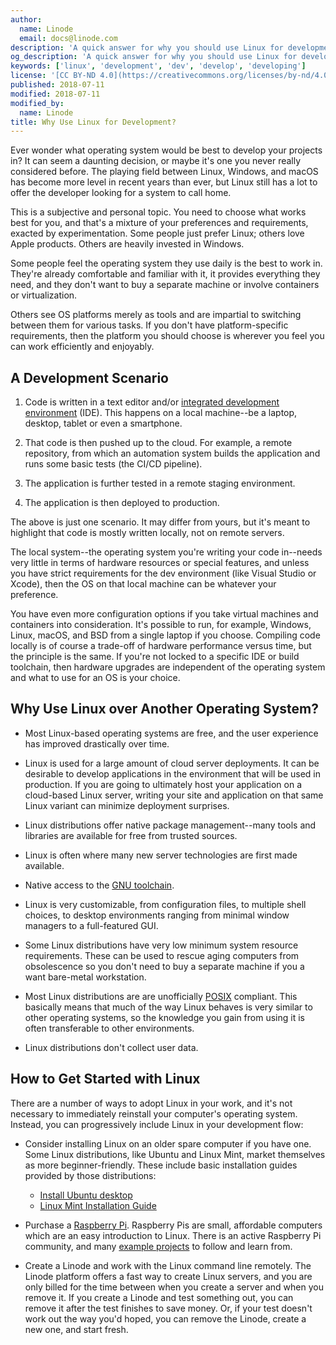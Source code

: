 ```yaml
---
author:
  name: Linode
  email: docs@linode.com
description: 'A quick answer for why you should use Linux for development.'
og_description: 'A quick answer for why you should use Linux for development.'
keywords: ['linux', 'development', 'dev', 'develop', 'developing']
license: '[CC BY-ND 4.0](https://creativecommons.org/licenses/by-nd/4.0)'
published: 2018-07-11
modified: 2018-07-11
modified_by:
  name: Linode
title: Why Use Linux for Development?
---
```


Ever wonder what operating system would be best to develop your projects in? It can seem a daunting decision, or maybe it's one you never really considered before. The playing field between Linux, Windows, and macOS has become more level in recent years than ever, but Linux still has a lot to offer the developer looking for a system to call home.

This is a subjective and personal topic. You need to choose what works best for you, and that's a mixture of your preferences and requirements, exacted by experimentation. Some people just prefer Linux; others love Apple products. Others are heavily invested in Windows.

Some people feel the operating system they use daily is the best to work in. They're already comfortable and familiar with it, it provides everything they need, and they don't want to buy a separate machine or involve containers or virtualization.

Others see OS platforms merely as tools and are impartial to switching between them for various tasks. If you don't have platform-specific requirements, then the platform you should choose is wherever you feel you can work efficiently and enjoyably.

## A Development Scenario

1. Code is written in a text editor and/or [integrated development environment](https://en.wikipedia.org/wiki/Integrated_development_environment) (IDE). This happens on a local machine--be a laptop, desktop, tablet or even a smartphone.

1. That code is then pushed up to the cloud. For example, a remote repository, from which an automation system builds the application and runs some basic tests (the CI/CD pipeline).

1. The application is further tested in a remote staging environment.

1. The application is then deployed to production.

The above is just one scenario. It may differ from yours, but it's meant to highlight that code is mostly written locally, not on remote servers.

The local system--the operating system you're writing your code in--needs very little in terms of hardware resources or special features, and unless you have strict requirements for the dev environment (like Visual Studio or Xcode), then the OS on that local machine can be whatever your preference.

You have even more configuration options if you take virtual machines and containers into consideration. It's possible to run, for example, Windows, Linux, macOS, and BSD from a single laptop if you choose. Compiling code locally is of course a trade-off of hardware performance versus time, but the principle is the same. If you're not locked to a specific IDE or build toolchain, then hardware upgrades are independent of the operating system and what to use for an OS is your choice.

## Why Use Linux over Another Operating System?

- Most Linux-based operating systems are free, and the user experience has improved drastically over time.

- Linux is used for a large amount of cloud server deployments. It can be desirable to develop applications in the environment that will be used in production. If you are going to ultimately host your application on a cloud-based Linux server, writing your site and application on that same Linux variant can minimize deployment surprises.

- Linux distributions offer native package management--many tools and libraries are available for free from trusted sources.

- Linux is often where many new server technologies are first made available.

- Native access to the [GNU toolchain](https://en.wikipedia.org/wiki/GNU_toolchain).

- Linux is very customizable, from configuration files, to multiple shell choices, to desktop environments ranging from minimal window managers to a full-featured GUI.

- Some Linux distributions have very low minimum system resource requirements. These can be used to rescue aging computers from obsolescence so you don't need to buy a separate machine if you a want bare-metal workstation.

- Most Linux distributions are are unofficially [POSIX](https://en.wikipedia.org/wiki/POSIX) compliant. This basically means that much of the way Linux behaves is very similar to other operating systems, so the knowledge you gain from using it is often transferable to other environments.

- Linux distributions don't collect user data.

## How to Get Started with Linux

There are a number of ways to adopt Linux in your work, and it's not necessary to immediately reinstall your computer's operating system. Instead, you can progressively include Linux in your development flow:

- Consider installing Linux on an older spare computer if you have one. Some Linux distributions, like Ubuntu and Linux Mint, market themselves as more beginner-friendly. These include basic installation guides provided by those distributions:

    - [Install Ubuntu desktop](https://tutorials.ubuntu.com/tutorial/tutorial-install-ubuntu-desktop#0)
    - [Linux Mint Installation Guide](https://linuxmint-installation-guide.readthedocs.io/en/latest/)

- Purchase a [Raspberry Pi](https://www.raspberrypi.org/). Raspberry Pis are small, affordable computers which are an easy introduction to Linux. There is an active Raspberry Pi community, and many [example projects](https://projects.raspberrypi.org/en/) to follow and learn from.

- Create a Linode and work with the Linux command line remotely. The Linode platform offers a fast way to create Linux servers, and you are only billed for the time between when you create a server and when you remove it. If you create a Linode and test something out, you can remove it after the test finishes to save money. Or, if your test doesn't work out the way you'd hoped, you can remove the Linode, create a new one, and start fresh.